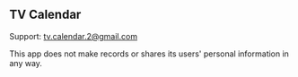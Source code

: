 ## TV Calendar

Support: <tv.calendar.2@gmail.com>

This app does not make records or shares its users' personal information in any way.
